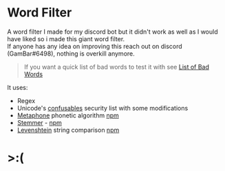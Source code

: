 # Word Filter
A word filter I made for my discord bot but it didn't work as well as I would have liked so i made this giant word filter.  
If anyone has any idea on improving this reach out on discord (GamBar#6498), nothing is overkill anymore.  

> If you want a quick list of bad words to test it with see [List of Bad Words](https://github.com/LDNOOBW/List-of-Dirty-Naughty-Obscene-and-Otherwise-Bad-Words)

It uses:
- Regex
- Unicode's [confusables](https://www.unicode.org/Public/security/latest/confusables.txt) security list with some modifications
- [Metaphone](https://en.wikipedia.org/wiki/Metaphone) phonetic algorithm [npm](https://www.npmjs.com/package/metaphone)
- [Stemmer](https://en.wikipedia.org/wiki/Stemming) - [npm](https://www.npmjs.com/package/stemmer)
- [Levenshtein](https://en.wikipedia.org/wiki/Levenshtein_distance) string comparison [npm](https://www.npmjs.com/package/string-comparison)

# \>:(
